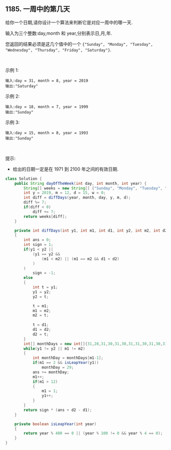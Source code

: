 ## 1185. 一周中的第几天
给你一个日期,请你设计一个算法来判断它是对应一周中的哪一天.

输入为三个整数:day,month 和 year,分别表示日,月,年.

您返回的结果必须是这几个值中的一个 ```{"Sunday", "Monday", "Tuesday", "Wednesday", "Thursday", "Friday", "Saturday"}```.

 

示例 1:

    输入:day = 31, month = 8, year = 2019
    输出:"Saturday"
示例 2:

    输入:day = 18, month = 7, year = 1999
    输出:"Sunday"
示例 3:

    输入:day = 15, month = 8, year = 1993
    输出:"Sunday"
 

提示:

* 给出的日期一定是在 1971 到 2100 年之间的有效日期.

``` java
class Solution {
    public String dayOfTheWeek(int day, int month, int year) {
        String[] weeks = new String[] {"Sunday", "Monday", "Tuesday", "Wednesday", "Thursday", "Friday", "Saturday"};
        int y = 2019, m = 12, d = 15, w = 0;
        int diff = diffDays(year, month, day, y, m, d);
        diff %= 7;
        if(diff < 0)
            diff += 7;
        return weeks[diff];
    }

    private int diffDays(int y1, int m1, int d1, int y2, int m2, int d2)
    {
        int ans = 0;
        int sign = 1;
        if(y1 < y2 || 
            (y1 == y2 && 
                (m1 < m2) || (m1 == m2 && d1 < d2)
            )
        )
            sign = -1;
        else
        {
            int t = y1;
            y1 = y2;
            y2 = t;

            t = m1;
            m1 = m2;
            m2 = t;
            
            t = d1;
            d1 = d2;
            d2 = t;
        }
        int[] monthDays = new int[]{31,28,31,30,31,30,31,31,30,31,30,31};
        while(y1 != y2 || m1 != m2)
        {
            int monthDay = monthDays[m1-1];
            if(m1 == 2 && isLeapYear(y1))
                monthDay = 29;
            ans += monthDay;
            m1++;
            if(m1 > 12)
            {
                m1 = 1;
                y1++;
            }
        }
        return sign * (ans + d2 - d1);
    }

    private boolean isLeapYear(int year)
    {
        return year % 400 == 0 || (year % 100 != 0 && year % 4 == 0);
    }
}
```